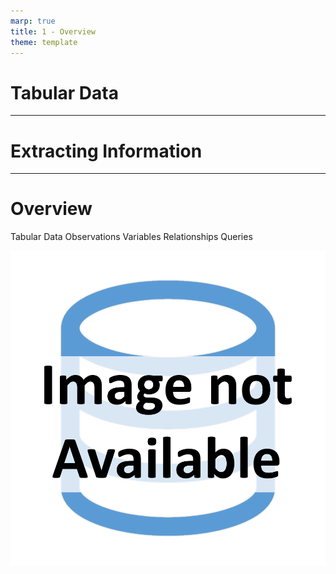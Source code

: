 ```yaml
---
marp: true
title: 1 - Overview
theme: template
---
```


<!-- _class: title-slide -->

# Tabular Data

---

<!-- _class: title-only -->

# Extracting Information

---

<!-- _class: title-two-content-left-center -->

# Overview

Tabular Data
Observations
Variables
Relationships
Queries

![image An icon of a table with rows and columns in a flat minimalist style](images/placeholder.png)